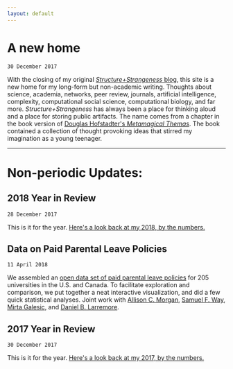 ```yaml
---
layout: default
---
```


# A new home
```30 December 2017```

With the closing of my original [*Structure+Strangeness* blog](http://www.cs.unm.edu/~aaron/blog/), this site is a new home for my long-form but non-academic writing. Thoughts about science, academia, networks, peer review, journals, artificial intelligence, complexity, computational social science, computational biology, and far more. *Structure+Strangeness* has always been a place for thinking aloud and a place for storing public artifacts. The name comes from a chapter in the book version of [Douglas Hofstadter's *Metamagical Themas*](https://en.wikipedia.org/wiki/Metamagical_Themas). The book contained a collection of thought provoking ideas that stirred my imagination as a young teenager.

-----

# Non-periodic Updates:

## 2018 Year in Review
```28 December 2017```

This is it for the year. [Here's a look back at my 2018, by the numbers.](2018_YiR)

## Data on Paid Parental Leave Policies
```11 April 2018```

We assembled an [open data set of paid parental leave policies](https://aaronclauset.github.io/parental-leave/) for 205 universities in the U.S. and Canada. To facilitate exploration and comparison, we put together a neat interactive visualization, and did a few quick statistical analyses. Joint work with [Allison C. Morgan](https://allisonmorgan.github.io), [Samuel F. Way](http://samfway.com), [Mirta Galesic](https://sites.google.com/site/mirtagalesic/), and [Daniel B. Larremore](http://danlarremore.com).

## 2017 Year in Review
```30 December 2017```

This is it for the year. [Here's a look back at my 2017, by the numbers.](2017_YiR)
